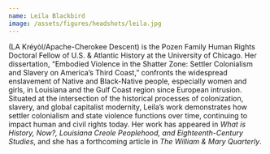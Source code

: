 ```yaml
---
name: Leila Blackbird
image: /assets/figures/headshots/leila.jpg
---
```


(LA Kréyòl/Apache-Cherokee Descent) is the Pozen Family Human Rights Doctoral Fellow of U.S. & Atlantic History at the University of Chicago. Her dissertation, “Embodied Violence in the Shatter Zone: Settler Colonialism and Slavery on America’s Third Coast,” confronts the widespread enslavement of Native and Black-Native people, especially women and girls, in Louisiana and the Gulf Coast region since European intrusion. Situated at the intersection of the historical processes of colonization, slavery, and global capitalist modernity, Leila’s work demonstrates how settler colonialism and state violence functions over time, continuing to impact human and civil rights today. Her work has appeared in *What is History, Now?, Louisiana Creole Peoplehood, and Eighteenth-Century Studies*, and she has a forthcoming article in *The William & Mary Quarterly*.
